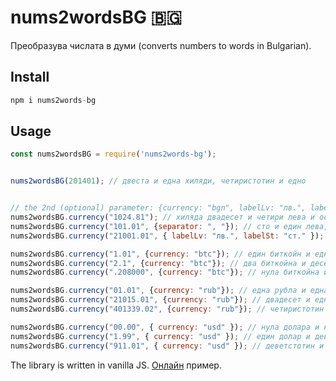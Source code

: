 # nums2wordsBG 🇧🇬
Преобразува числата в думи (converts numbers to words in Bulgarian).

## Install

```javascript
npm i nums2words-bg
```

## Usage

```javascript
const nums2wordsBG = require('nums2words-bg');


nums2wordsBG(201401); // двеста и една хиляди, четиристотин и едно


// the 2nd (optional) parameter: {currency: "bgn", labelLv: "лв.", labelSt: "ст.", separator:" и "}
nums2wordsBG.currency("1024.81"); // хиляда двадесет и четири лева и осемдесет и една стотинки
nums2wordsBG.currency("101.01", {separator: ", "}); // сто и един лева, една стотинка
nums2wordsBG.currency("21001.01", { labelLv: "лв.", labelSt: "ст." }); // двадесет и една хиляди и един лв. и една ст.

nums2wordsBG.currency("1.01", {currency: "btc"}); // един биткойн и едно сатоши
nums2wordsBG.currency("2.1", {currency: "btc"}); // два биткойна и десет сатоши
nums2wordsBG.currency(".208000", {currency: "btc"}); // нула биткойна и двеста и осем хиляди сатоши

nums2wordsBG.currency("01.01", {currency: "rub"}); // една рубла и една копейка
nums2wordsBG.currency("21015.01", {currency: "rub"}); // двадесет и една хиляди и петнадесет рубли и една копейка
nums2wordsBG.currency("401339.02", {currency: "rub"}); // четиристотин и една хиляди, триста тридесет и девет рубли и две копейки

nums2wordsBG.currency("00.00", { currency: "usd" }); // нула долара и нула цента
nums2wordsBG.currency("1.99", { currency: "usd" }); // един долар и деветдесет и девет цента
nums2wordsBG.currency("911.01", { currency: "usd" }); // деветстотин и единадесет долара и един цент
```

The library is written in vanilla JS. [Онлайн](https://vidul-nikolaev-petrov.github.io/nums2wordsBG) пример.

